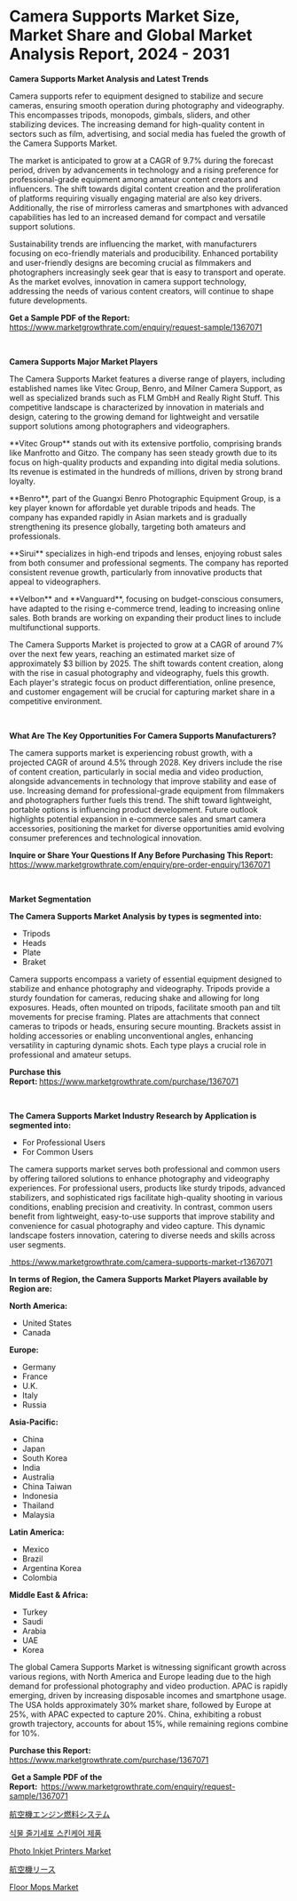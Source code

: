<p><h1>Camera Supports Market Size, Market Share and Global Market Analysis Report, 2024 - 2031</h1></p><p><strong>Camera Supports Market Analysis and Latest Trends</strong></p>
<p><p>Camera supports refer to equipment designed to stabilize and secure cameras, ensuring smooth operation during photography and videography. This encompasses tripods, monopods, gimbals, sliders, and other stabilizing devices. The increasing demand for high-quality content in sectors such as film, advertising, and social media has fueled the growth of the Camera Supports Market.</p><p>The market is anticipated to grow at a CAGR of 9.7% during the forecast period, driven by advancements in technology and a rising preference for professional-grade equipment among amateur content creators and influencers. The shift towards digital content creation and the proliferation of platforms requiring visually engaging material are also key drivers. Additionally, the rise of mirrorless cameras and smartphones with advanced capabilities has led to an increased demand for compact and versatile support solutions.</p><p>Sustainability trends are influencing the market, with manufacturers focusing on eco-friendly materials and producibility. Enhanced portability and user-friendly designs are becoming crucial as filmmakers and photographers increasingly seek gear that is easy to transport and operate. As the market evolves, innovation in camera support technology, addressing the needs of various content creators, will continue to shape future developments.</p></p>
<p><strong>Get a Sample PDF of the Report:&nbsp;</strong> <a href="https://www.marketgrowthrate.com/enquiry/request-sample/1367071">https://www.marketgrowthrate.com/enquiry/request-sample/1367071</a></p>
<p>&nbsp;</p>
<p><strong>Camera Supports Major Market Players</strong></p>
<p><p>The Camera Supports Market features a diverse range of players, including established names like Vitec Group, Benro, and Milner Camera Support, as well as specialized brands such as FLM GmbH and Really Right Stuff. This competitive landscape is characterized by innovation in materials and design, catering to the growing demand for lightweight and versatile support solutions among photographers and videographers.</p><p>**Vitec Group** stands out with its extensive portfolio, comprising brands like Manfrotto and Gitzo. The company has seen steady growth due to its focus on high-quality products and expanding into digital media solutions. Its revenue is estimated in the hundreds of millions, driven by strong brand loyalty.</p><p>**Benro**, part of the Guangxi Benro Photographic Equipment Group, is a key player known for affordable yet durable tripods and heads. The company has expanded rapidly in Asian markets and is gradually strengthening its presence globally, targeting both amateurs and professionals.</p><p>**Sirui** specializes in high-end tripods and lenses, enjoying robust sales from both consumer and professional segments. The company has reported consistent revenue growth, particularly from innovative products that appeal to videographers.</p><p>**Velbon** and **Vanguard**, focusing on budget-conscious consumers, have adapted to the rising e-commerce trend, leading to increasing online sales. Both brands are working on expanding their product lines to include multifunctional supports.</p><p>The Camera Supports Market is projected to grow at a CAGR of around 7% over the next few years, reaching an estimated market size of approximately $3 billion by 2025. The shift towards content creation, along with the rise in casual photography and videography, fuels this growth. Each player's strategic focus on product differentiation, online presence, and customer engagement will be crucial for capturing market share in a competitive environment.</p></p>
<p>&nbsp;</p>
<p><strong>What Are The Key Opportunities For Camera Supports Manufacturers?</strong></p>
<p><p>The camera supports market is experiencing robust growth, with a projected CAGR of around 4.5% through 2028. Key drivers include the rise of content creation, particularly in social media and video production, alongside advancements in technology that improve stability and ease of use. Increasing demand for professional-grade equipment from filmmakers and photographers further fuels this trend. The shift toward lightweight, portable options is influencing product development. Future outlook highlights potential expansion in e-commerce sales and smart camera accessories, positioning the market for diverse opportunities amid evolving consumer preferences and technological innovation.</p></p>
<p><strong>Inquire or Share Your Questions If Any Before Purchasing This Report:</strong> <a href="https://www.marketgrowthrate.com/enquiry/pre-order-enquiry/1367071">https://www.marketgrowthrate.com/enquiry/pre-order-enquiry/1367071</a></p>
<p>&nbsp;</p>
<p><strong>Market Segmentation</strong></p>
<p><strong>The Camera Supports Market Analysis by types is segmented into:</strong></p>
<p><ul><li>Tripods</li><li>Heads</li><li>Plate</li><li>Braket</li></ul></p>
<p><p>Camera supports encompass a variety of essential equipment designed to stabilize and enhance photography and videography. Tripods provide a sturdy foundation for cameras, reducing shake and allowing for long exposures. Heads, often mounted on tripods, facilitate smooth pan and tilt movements for precise framing. Plates are attachments that connect cameras to tripods or heads, ensuring secure mounting. Brackets assist in holding accessories or enabling unconventional angles, enhancing versatility in capturing dynamic shots. Each type plays a crucial role in professional and amateur setups.</p></p>
<p><strong>Purchase this Report:&nbsp;</strong><a href="https://www.marketgrowthrate.com/purchase/1367071">https://www.marketgrowthrate.com/purchase/1367071</a></p>
<p>&nbsp;</p>
<p><strong>The Camera Supports Market Industry Research by Application is segmented into:</strong></p>
<p><ul><li>For Professional Users</li><li>For Common Users</li></ul></p>
<p><p>The camera supports market serves both professional and common users by offering tailored solutions to enhance photography and videography experiences. For professional users, products like sturdy tripods, advanced stabilizers, and sophisticated rigs facilitate high-quality shooting in various conditions, enabling precision and creativity. In contrast, common users benefit from lightweight, easy-to-use supports that improve stability and convenience for casual photography and video capture. This dynamic landscape fosters innovation, catering to diverse needs and skills across user segments.</p></p>
<p><a href="https://www.marketgrowthrate.com/camera-supports-market-r1367071">&nbsp;https://www.marketgrowthrate.com/camera-supports-market-r1367071</a></p>
<p><strong>In terms of Region, the Camera Supports Market Players available by Region are:</strong></p>
<p>
    <p> <strong> North America: </strong>
        <ul>
            <li>United States</li>
            <li>Canada</li>
        </ul>
        </p> 
    <p> <strong> Europe: </strong>
        <ul>
            <li>Germany</li>
            <li>France</li>
            <li>U.K.</li>
            <li>Italy</li>
            <li>Russia</li>
        </ul>
        </p> 
    <p> <strong> Asia-Pacific: </strong>
        <ul>
            <li>China</li>
            <li>Japan</li>
            <li>South Korea</li>
            <li>India</li>
            <li>Australia</li>
            <li>China Taiwan</li>
            <li>Indonesia</li>
            <li>Thailand</li>
            <li>Malaysia</li>
        </ul>
        </p> 
    <p> <strong> Latin America: </strong>
        <ul>
            <li>Mexico</li>
            <li>Brazil</li>
            <li>Argentina Korea</li>
            <li>Colombia</li>
        </ul>
        </p> 
    <p> <strong> Middle East & Africa: </strong>
        <ul>
            <li>Turkey</li>
            <li>Saudi</li>
            <li>Arabia</li>
            <li>UAE</li>
            <li>Korea</li>
        </ul>
    </p>
    </p>
<p><p>The global Camera Supports Market is witnessing significant growth across various regions, with North America and Europe leading due to the high demand for professional photography and video production. APAC is rapidly emerging, driven by increasing disposable incomes and smartphone usage. The USA holds approximately 30% market share, followed by Europe at 25%, with APAC expected to capture 20%. China, exhibiting a robust growth trajectory, accounts for about 15%, while remaining regions combine for 10%.</p></p>
<p><strong>Purchase this Report: </strong><a href="https://www.marketgrowthrate.com/purchase/1367071">https://www.marketgrowthrate.com/purchase/1367071</a></p>
<p>&nbsp;<strong>Get a Sample PDF of the Report:&nbsp;&nbsp;</strong><a href="https://www.marketgrowthrate.com/enquiry/request-sample/1367071">https://www.marketgrowthrate.com/enquiry/request-sample/1367071</a></p>
<p><strong></strong></p>
<p><p><a href="https://medium.com/@raoulboyer2023/%E8%88%AA%E7%A9%BA%E6%A9%9F%E3%82%A8%E3%83%B3%E3%82%B8%E3%83%B3%E7%87%83%E6%96%99%E3%82%B7%E3%82%B9%E3%83%86%E3%83%A0%E5%B8%82%E5%A0%B4%E3%81%AE%E3%82%B7%E3%82%A7%E3%82%A2%E3%81%A8%E6%96%B0%E3%81%97%E3%81%84%E3%83%88%E3%83%AC%E3%83%B3%E3%83%89%E5%88%86%E6%9E%90-%E3%82%BF%E3%82%A4%E3%83%97-%E3%82%A2%E3%83%97%E3%83%AA%E3%82%B1%E3%83%BC%E3%82%B7%E3%83%A7%E3%83%B3-%E6%9C%80%E7%B5%82%E7%94%A8%E9%80%94%E5%88%A5%E3%81%8A%E3%82%88%E3%81%B32024%E5%B9%B4%E3%81%8B%E3%82%892031%E5%B9%B4%E3%81%BE%E3%81%A7%E3%81%AE%E4%BA%88%E6%B8%AC-9170ce46bf58?postPublishedType=repub">航空機エンジン燃料システム</a></p><p><a href="https://medium.com/@brucenelson1907/%EC%8B%9D%EB%AC%BC-%EC%A4%84%EA%B8%B0%EC%84%B8%ED%8F%AC-%EC%8A%A4%ED%82%A8%EC%BC%80%EC%96%B4-%EC%A0%9C%ED%92%88-%EC%8B%9C%EC%9E%A5-2024%EB%85%84%EB%B6%80%ED%84%B0-2031%EB%85%84%EA%B9%8C%EC%A7%80%EC%9D%98-%EA%B8%80%EB%A1%9C%EB%B2%8C-%EC%8B%9C%EC%9E%A5-%ED%86%B5%EC%B0%B0%EB%A0%A5-%EB%B0%8F-%ED%8C%90%EB%A7%A4-%EB%8F%99%ED%96%A5-9628436b7784?postPublishedType=repub">식물 줄기세포 스킨케어 제품</a></p><p><a href="https://www.linkedin.com/pulse/market-dynamics-future-trends-global-photo-inkjet-printers-dkqyc?trackingId=1lH0xf08Tn2BbVn6x1a6%2Bw%3D%3D">Photo Inkjet Printers Market</a></p><p><a href="https://medium.com/@raoulboyer2023/%E8%88%AA%E7%A9%BA%E6%A9%9F%E3%83%AA%E3%83%BC%E3%82%B9%E5%B8%82%E5%A0%B4%E3%81%AB%E3%81%8A%E3%81%91%E3%82%8B%E5%B8%82%E5%A0%B4%E5%8A%9B%E3%81%AE%E9%A7%86%E5%8B%95-%E5%B8%82%E5%A0%B4%E5%8B%95%E5%90%91%E3%81%A82031%E5%B9%B4%E3%81%BE%E3%81%A7%E3%81%AE%E5%B0%86%E6%9D%A5%E4%BA%88%E6%B8%AC-043a76935c63?postPublishedType=repub">航空機リース</a></p><p><a href="https://github.com/SamiaHussain82/Market-Research-Report-List-1/blob/main/floor-mops-market.md">Floor Mops Market</a></p></p>